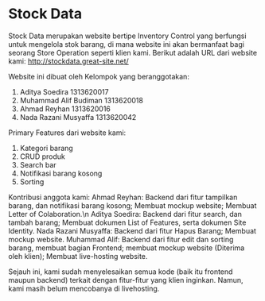 # Stock Data

 Stock Data merupakan website bertipe Inventory Control yang berfungsi untuk mengelola stok barang, di mana website ini akan bermanfaat bagi seorang Store Operation seperti klien  kami.
 Berikut adalah URL dari website kami:
 http://stockdata.great-site.net/
 
 Website ini dibuat oleh Kelompok yang beranggotakan:
 
 1. Aditya Soedira 1313620017
 2. Muhammad Alif Budiman 1313620018
 3. Ahmad Reyhan 1313620016
 4. Nada Razani Musyaffa 1313620042
 
 Primary Features dari website kami:
 1. Kategori barang
 2. CRUD produk
 3. Search bar
 4. Notifikasi barang kosong
 5. Sorting
 
 Kontribusi anggota kami:
 Ahmad Reyhan: Backend dari fitur tampilkan barang, dan notifikasi barang kosong; Membuat mockup website; Membuat Letter of Colaboration.\n
 Aditya Soedira: Backend dari fitur search, dan tambah barang; Membuat dokumen List of Features, serta dokumen Site Identity.
 Nada Razani Musyaffa: Backend dari fitur Hapus Barang; Membuat mockup website.
 Muhammad Alif: Backend dari fitur edit dan sorting barang, membuat bagian Frontend; membuat mockup website (Diterima oleh klien); Membuat live-hosting website.


 Sejauh ini, kami sudah menyelesaikan semua kode (baik itu frontend maupun backend) terkait dengan fitur-fitur yang klien inginkan. Namun, kami masih belum mencobanya di livehosting.
